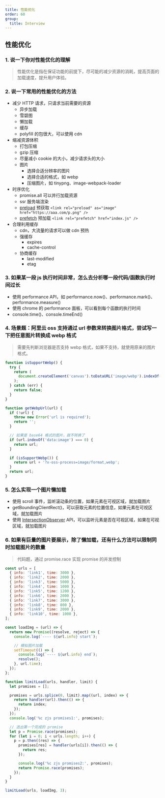 ```yaml
---
title: 性能优化
order: 60
group:
  title: Interview
---
```


## 性能优化

### 1. 说一下你对性能优化的理解

> 性能优化是指在保证功能的前提下，尽可能的减少资源的消耗，提高页面的加载速度，提升用户体验。

### 2. 说一下常用的性能优化的方法

- 减少 HTTP 请求，只请求当前需要的资源
  - 异步加载
  - 雪碧图
  - 懒加载
  - 缓存
  - polyfill 的包很大，可以使用 cdn
- 缩减资源体积
  - 打包压缩
  - gzip 压缩
  - 尽量减小 cookie 的大小，减少请求头的大小
  - 图片
    - 选择合适分辨率的图片
    - 选择合适的格式，如 webp
    - 压缩图片，如 tinypng、image-webpack-loader
- 时序优化
  - promise.all 可以并行加载资源
  - ssr 服务端渲染
  - [preload](https://pjchender.dev/webdev/web-preload-lazyload/#%E4%BD%BF%E7%94%A8-relpreload) 预获取 `<link rel="preload" as="image" href="https://aaa.com/p.png" />`
  - [prefetch](https://pjchender.dev/webdev/web-preload-lazyload/#%E4%BD%BF%E7%94%A8-relprefetch) 预加载 `<link rel="prefetch" href="index.js" />`
- 合理利用缓存
  - cdn，大流量的请求可以做 cdn 预热
  - 强缓存
    - expires
    - cache-control
  - 协商缓存
    - last-modified
    - etag

### 3. 如果某一段 js 执行时间非常，怎么去分析哪一段代码/函数执行时间过长

- 使用 performance API，如 performance.now()、performance.mark()、performance.measure()
- 使用 chrome 的 performance 面板，可以看到每个函数的执行时间
- console.time()、console.timeEnd()

### 4. 场景题：阿里云 oss 支持通过 url 参数来转换图片格式，尝试写一下把任意图片转换成 webp 格式

> 需要先判断浏览器是否支持 webp 格式，如果不支持，就使用原来的图片格式。

```js
function isSupportWebp() {
  try {
    return (
      document.createElement('canvas').toDataURL('image/webp').indexOf('data:image/webp') === 0
    );
  } catch (err) {
    return false;
  }
}

function getWebpUrl(url) {
  if (!url) {
    throw new Error('url is required');
    return '';
  }

  // 如果是 base64 格式的图片，就不转换了
  if (url.indexOf('data:image') === 0) {
    return url;
  }

  if (isSupportWebp()) {
    return url + '?x-oss-process=image/format,webp';
  }
  return url;
}
```

### 5. 怎么实现一个图片懒加载

- 使用 scroll 事件，监听滚动条的位置，如果元素在可视区域，就加载图片
- getBoundingClientRect()，可以获取元素的位置信息，如果元素在可视区域，就加载图片
- 使用 [IntersectionObserver](https://developer.mozilla.org/zh-CN/docs/Web/API/Intersection_Observer_API) API，可以监听元素是否在可视区域，如果在可视区域，就加载图片

### 6. 如果有巨量的图片要展示，除了懒加载，还有什么方法可以限制同时加载图片的数量

> 代码题，通过 promise.race 实现 promise 的并发控制

```js
const urls = [
  { info: 'link1', time: 3000 },
  { info: 'link2', time: 2000 },
  { info: 'link3', time: 5000 },
  { info: 'link4', time: 1000 },
  { info: 'link5', time: 1200 },
  { info: 'link6', time: 2000 },
  { info: 'link7', time: 3000 },
  { info: 'link8', time: 800 },
  { info: 'link9', time: 2000 },
  { info: 'link10', time: 1000 },
];

const loadImg = (url) => {
  return new Promise((resolve, reject) => {
    console.log(`---- ${url.info} start`);

    // 模拟图片加载
    setTimeout(() => {
      console.log(`---- ${url.info} end`);
      resolve();
    }, url.time);
  });
};

function limitLoad(urls, handler, limit) {
  let promises = [];

  promises = urls.splice(0, limit).map((url, index) => {
    return handler(url).then(() => {
      return index;
    });
  });
  console.log('%c zjs promises1:', promises);

  // 选出第一个完成的 promise
  let p = Promise.race(promises);
  for (let i = 0; i < urls.length; i++) {
    p = p.then((res) => {
      promises[res] = handler(urls[i]).then(() => {
        return res;
      });

      console.log('%c zjs promises2:', promises);
      return Promise.race(promises);
    });
  }
}

limitLoad(urls, loadImg, 3);
```
